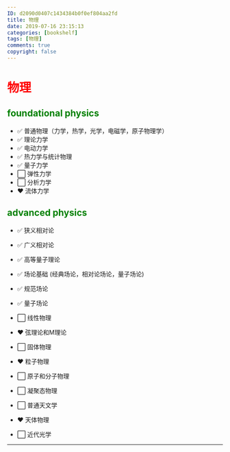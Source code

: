 ```yaml
---
ID: d2090d0407c1434384b0f0ef804aa2fd
title: 物理
date: 2019-07-16 23:15:13
categories: [bookshelf]
tags: [物理]
comments: true
copyright: false
---
```


# <font color="red">物理</font>  

## <font color="green">foundational physics</font>  

- :white_check_mark:   普通物理（力学，热学，光学，电磁学，原子物理学）  
- :white_check_mark:   理论力学  
- :white_check_mark:   电动力学  
- :white_check_mark:   热力学与统计物理  
- :white_check_mark:   量子力学  
- :white_large_square:  弹性力学   
- :white_large_square:  分析力学   
- :heart:  流体力学   

## <font color="green">advanced physics</font>  

- :white_check_mark:   狭义相对论  
- :white_check_mark:   广义相对论  
- :white_check_mark:   高等量子理论  
- :white_check_mark:   场论基础 (经典场论，相对论场论，量子场论)   
- :white_check_mark:   规范场论  
- :white_check_mark:   量子场论  
- :white_large_square:  线性物理  
- :heart:  弦理论和M理论   

- :white_large_square:  固体物理  
- :heart:  粒子物理   
- :white_large_square:  原子和分子物理  
- :white_large_square:  凝聚态物理  
- :white_large_square:  普通天文学  
- :heart:  天体物理    
- :white_large_square:  近代光学

------


